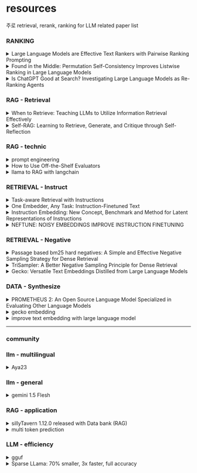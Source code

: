 # resources
주로 retrieval, rerank, ranking for LLM related paper list 

### RANKING
<details>
    <summary>Large Language Models are Effective Text Rankers with Pairwise Ranking Prompting</summary>
    
    - ICLR 2024
    - LLM의 pointwise, listwise, pairwise 의 supervised, unsupervised 성능을 비교함
    - 논문에서는 pointwise(allpair, sorting, sliding)이 가장 효과적임을 보이고, 그중 PRP-sliding이 효과적임
</details>
<details>
    <summary>Found in the Middle: Permutation Self-Consistency Improves Listwise Ranking in Large Language Models</summary>
    
    - NAACL 2024
    - LM listwise ranking에서 lost in the middle을 해결하기 위해 condidate prompting을 permute하고 output들을 aggregate하여 최적(center) ranking을 선택
    - keyword: listwise-ranking LLMs, permutation self-consistency, lost in the middle
</details>
<details>
    <summary>Is ChatGPT Good at Search? Investigating Large Language Models as Re-Ranking Agents</summary>
    
    - EMNLP 2023
    - llm listwise ranking basic paper
    - 주어진 passage들을 [1] [2] [3] 등으로 indexing한 후 순서로 output. context length 제약을 candidate window slide ranking 으로 극복
    - GPT-4 rankGPT > gpt distillated model > 기존 supervised models
    - gpt-4가 학습하지 못한 NovelEval set 제공
    - keyword: 
</details>

### RAG - Retrieval
<details>
    <summary>When to Retrieve: Teaching LLMs to Utilize Information Retrieval Effectively</summary>

    - LLM이 answer를 출력할때 [RET] token을 통해 retrieval context를 줄지 말지 결정한다.
    - 실험적으로 모두 IR을 주지 않거나, 모두 IR을 주는 경우보다 더 높은 성능을 보였음
    - context를 안주는것보다 주는것이 더 성능이 나았음에도, 그 성능이 높지 않았는데 이거 retriver 성능 문제임을 보임 (not retrieve golden context)
</details>
<details>
    <summary>Self-RAG: Learning to Retrieve, Generate, and Critique through Self-Reflection</summary>

    - retrieval 된 doc들의 is_suport, is_related 등의 토큰
    - 위 토큰들이 포함된 데이터들을 GPT-4로 생성
    - 생성된 토큰들이 포함된 데이터로 LM을 학습 input: x,ret -> y
</details>

### RAG - technic
<details>
    <summary>prompt engineering</summary>

    - openai tactics for tasks - https://platform.openai.com/docs/guides/prompt-engineering/six-strategies-for-getting-better-results 
    - few-shot prompting - https://www.promptingguide.ai/techniques/fewshot
</details>

<details>
    <summary>How to Use Off-the-Shelf Evaluators</summary>

    - https://docs.smith.langchain.com/old/evaluation/faq/evaluator-implementations 
    - LM as judge 제공 (no label)
</details>

<details>
    <summary>llama to RAG with langchain</summary>

    - https://github.com/langchain-ai/langchain/blob/master/cookbook/Semi_Structured_RAG.ipynb
</details>


### RETRIEVAL - Instruct
<details>
    <summary>Task-aware Retrieval with Instructions</summary>
</details>
<details>
    <summary>One Embedder, Any Task: Instruction-Finetuned Text </summary>
</details>
<details>
    <summary>Instruction Embedding: New Concept, Benchmark and Method for Latent Representations of Instructions</summary>
</details>
<details>
    <summary>NEFTUNE: NOISY EMBEDDINGS IMPROVE INSTRUCTION FINETUNING</summary>
</details>

### RETRIEVAL - Negative
<details>
    <summary>Passage based bm25 hard negatives: A Simple and Effective Negative Sampling Strategy for Dense Retrieval</summary>
</details>
<details>
    <summary>TriSampler: A Better Negative Sampling Principle for Dense Retrieval</summary>
</details>
<details>
    <summary>Gecko: Versatile Text Embeddings Distilled from Large Language Models</summary>
</details>


### DATA - Synthesize
<details>
    <summary>PROMETHEUS 2: An Open Source Language Model Specialized in Evaluating Other Language Models</summary>
</details>
<details>
    <summary>gecko embedding</summary>
</details>
<details>
    <summary>improve text embedding with large language model</summary>
</details>

----
### community

### llm - multilingual 
<details>
    <summary>
        Aya23
    </summary>
    
 * Aya 23: Open Weight Releases to Further Multilingual Progress , https://drive.google.com/file/d/1YKBPo61pnl97C1c_1C2ZVOnPhqf7MLSc/view
 * multilingual instruction data로 findtuned llm. for multilingual llm
 * aya101과 다르게 23 lang만 훈련하고 성능을 높임 (gemini7B, mixtral-8X7B win)
 * pretrained 모델을 aya101과 다르게 mT0 에서 command R을 활용
 * multiingual task + preference evaluation (llm as judge)
</details>

### llm - general
<details>
    <summary>
        gemini 1.5 Flesh
    </summary>
    
 * https://deepmind.google/technologies/gemini/flash/
 * genimi 1.5 pro의 성능은 유지하며 추론 속도 향상한 multi model deepmind model
 * genimi 1.0 ultra를 능가
 * how to flash는 찾아도 잘 안나오는듯
</details>

### RAG - application
<details>
    <summary>
        sillyTavern 1.12.0 released with Data bank (RAG)
    </summary>
    
 * https://docs.sillytavern.app/usage/core-concepts/data-bank/
 * sillyTavern 은 페르소나를 지정하고 쳇봇을 제공하는 서비스
 * 그 중, RAG data bucket을 제공하는데, 특정 모든 chat에서 retrieval 가능한 docs, 특정 페르소나에서만 retrieval docs, 현재 chat에서만 활용가능 한 docs등을 구분할 수 있음
</details>
<details>
    <summary>multi token prediction</summary>
 
  - https://medium.com/@arthur.sedek/metas-breakthrough-multi-token-prediction-technology-40f8e9913edb
  - 한번에 multi head로 여러개의 next tokens들을 학습(추론도 가능) 하는데 속도 효율성 높다. 특정 domain에서 효과가 높다고 함
  - META AI
</details>

### LLM - efficiency
<details>
    <summary>
        gguf
    </summary>
    
 - https://github.com/ggerganov/llama.cpp
 - model weight 압축, meta info 포함, quantized model compatibility
</details>
<details>
    <summary>
        Sparse LLama: 70% smaller, 3x faster, full accuracy
    </summary>

### LLM - data synthesis
    
<details>
    <summary>
        distilabel
    </summary>
    
 - https://github.com/argilla-io/distilabel
 - 데이터 생성 ouptut에 대한 품질 평가, AI feedback pipeline 제공. (ex. rating, preference, rationales)
 - https://distilabel.argilla.io/1.0.3/sections/learn/tasks/feedback_tasks/
</details>
